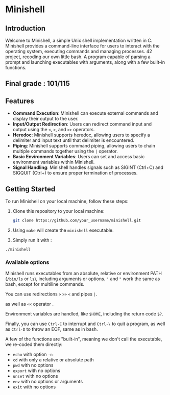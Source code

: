 # Minishell

## Introduction
Welcome to Minishell, a simple Unix shell implementation written in C. Minishell provides a command-line interface for users to interact with the operating system, executing commands and managing processes.
42 project, recoding our own little bash. A program capable of parsing a prompt and launching executables with arguments, along with a few built-in functions.

## Final grade : 101/115

## Features
- **Command Execution**: Minishell can execute external commands and display their output to the user.
- **Input/Output Redirection**: Users can redirect command input and output using the `<`, `>`, and `>>` operators.
- **Heredoc**: Minishell supports heredoc, allowing users to specify a delimiter and input text until that delimiter is encountered.
- **Piping**: Minishell supports command piping, allowing users to chain multiple commands together using the `|` operator.
- **Basic Environment Variables**: Users can set and access basic environment variables within Minishell.
- **Signal Handling**: Minishell handles signals such as SIGINT (Ctrl+C) and SIGQUIT (Ctrl+\) to ensure proper termination of processes.

## Getting Started
To run Minishell on your local machine, follow these steps:

1. Clone this repository to your local machine:
   ```bash
   git clone https://github.com/your_username/minishell.git

2. Using ``make`` will create the ``minishell`` executable.

3. Simply run it with :

```
./minishell
```

### Available options

Minishell runs executables from an absolute, relative or environment PATH (``/bin/ls`` or ``ls``), including arguments or options. ``'`` and ``"`` work the same as bash, except for multiline commands.

You can use redirections ``>`` ``>>`` ``<`` and pipes ``|``.

as well as `<<` operator .

Environment variables are handled, like ``$HOME``, including the return code ``$?``.

Finally, you can use ``Ctrl-C`` to interrupt and ``Ctrl-\`` to quit a program, as well as ``Ctrl-D`` to throw an EOF, same as in bash.

A few of the functions are "built-in", meaning we don't call the executable, we re-coded them directly:

- `echo` with option `-n`
- `cd` with only a relative or absolute path
- `pwd` with no options
- `export` with no options
- `unset` with no options
- `env` with no options or arguments
- `exit` with no options
